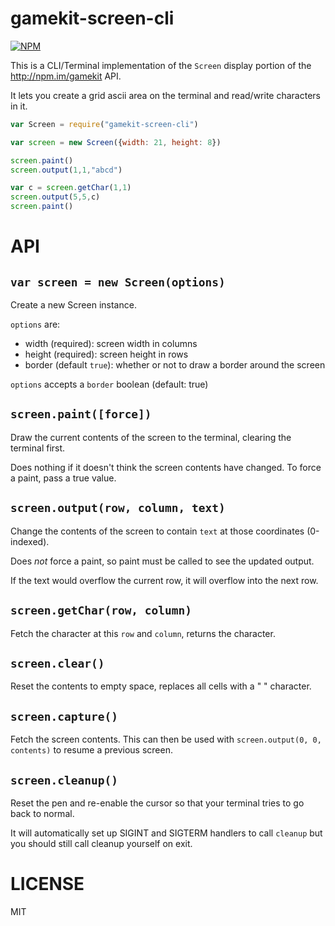 gamekit-screen-cli
=====

[![NPM](https://nodei.co/npm/gamekit-screen-cli.png)](https://nodei.co/npm/gamekit-screen-cli/)

This is a CLI/Terminal implementation of the `Screen` display portion of the http://npm.im/gamekit API.

It lets you create a grid ascii area on the terminal and read/write characters in it.

```javascript
var Screen = require("gamekit-screen-cli")

var screen = new Screen({width: 21, height: 8})

screen.paint()
screen.output(1,1,"abcd")

var c = screen.getChar(1,1)
screen.output(5,5,c)
screen.paint()
```

API
===

`var screen = new Screen(options)`
---

Create a new Screen instance.

`options` are:
  * width (required): screen width in columns
  * height (required): screen height in rows
  * border (default `true`): whether or not to draw a border around the screen

`options` accepts a `border` boolean (default: true)

`screen.paint([force])`
---

Draw the current contents of the screen to the terminal, clearing the terminal first.

Does nothing if it doesn't think the screen contents have changed. To force a paint, pass a true value.

`screen.output(row, column, text)`
---

Change the contents of the screen to contain `text` at those coordinates (0-indexed).

Does *not* force a paint, so paint must be called to see the updated output.

If the text would overflow the current row, it will overflow into the next row.

`screen.getChar(row, column)`
---

Fetch the character at this `row` and `column`, returns the character.

`screen.clear()`
---

Reset the contents to empty space, replaces all cells with a " " character.

`screen.capture()`
---

Fetch the screen contents. This can then be used with `screen.output(0, 0, contents)` to resume a previous screen.

`screen.cleanup()`
---

Reset the pen and re-enable the cursor so that your terminal tries to go back to normal.

It will automatically set up SIGINT and SIGTERM handlers to call `cleanup` but you should still call cleanup yourself on exit.

LICENSE
=======

MIT
